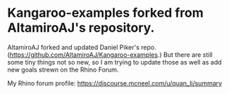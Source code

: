 # Kangaroo-examples forked from AltamiroAJ's repository.

AltamiroAJ forked and updated Daniel Piker's repo.(https://github.com/AltamiroAJ/Kangaroo-examples.)
But there are still some tiny things not so new, so I am trying to update those as well as add new goals strewn on the Rhino Forum.

My Rhino forum profile:
https://discourse.mcneel.com/u/quan_li/summary
